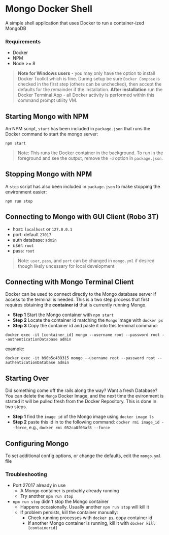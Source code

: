 # Mongo Docker Shell
A simple shell application that uses Docker to run a container-ized MongoDB

### Requirements
* Docker
* NPM
* Node >= 8

> **Note for Windows users** - you may only have the option to install Docker Toolkit which is fine. During setup be sure `Docker Compose` is checked in the first step (others can be unchecked), then accept the defaults for the remainder if the installation. **After installation** run the Docker Terminal App - all Docker activity is performed within this command prompt utility VM.

## Starting Mongo with NPM
An NPM script, `start` has been included in `package.json` that runs the Docker command to start the mongo server:

`npm start`

> Note: This runs the Docker container in the background. To run in the foreground and see the output, remove the `-d` option in `package.json`.

## Stopping Mongo with NPM
A `stop` script has also been included in `package.json` to make stopping the environment easier:

`npm run stop`

## Connecting to Mongo with GUI Client (Robo 3T)
* host: `localhost` or `127.0.0.1`
* port: default `27017`
* auth database: `admin`
* user: `root`
* pass: `root`

> Note: `user`, `pass`, and `port` can be changed in `mongo.yml` if desired though likely uncessary for local development

## Connecting with Mongo Terminal Client
Docker can be used to connect directly to the Mongo database server if access to the terminal is needed. This is a two step process that first requires obtaining the **container id** that is currently running Mongo.

* **Step 1** Start the Mongo container with `npm start`
* **Step 2** Locate the container id matching the `Mongo` image with `docker ps`
* **Step 3** Copy the container id and paste it into this terminal command: 

`docker exec -it [container_id] mongo --username root --password root --authenticationDatabase admin`

example:

`docker exec -it b90b5c439315 mongo --username root --password root --authenticationDatabase admin`

## Starting Over
Did something come off the rails along the way? Want a fresh Database? You can delete the `Mongo` Docker Image, and the next time the evironment is started it will be pulled fresh from the Docker Repository. This is done in two steps.

* **Step 1** find the `image id` of the Mongo image using `docker image ls`
* **Step 2** paste this id in to the following command: `docker rmi image_id --force`, e.g., `docker rmi 052ca8f03af8 --force`

## Configuring Mongo
To set additional config options, or change the defaults, edit the `mongo.yml` file

### Troubleshooting
* Port 27017 already in use
    * A Mongo container is probably already running
    * Try another `npm run stop`
* `npm run stop` didn't stop the Mongo container
    * Happens occasionally. Usually another `npm run stop` will kill it
    * If problem persists, kill the container manually:
        * Check running processes with `docker ps`, copy container id
        * If another Mongo container is running, kill it with `docker kill [containerid]`